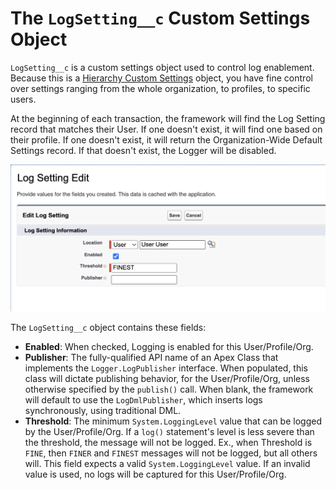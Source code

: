 # The `LogSetting__c` Custom Settings Object
`LogSetting__c` is a custom settings object used to control log enablement. Because this is a [Hierarchy Custom Settings](https://developer.salesforce.com/docs/atlas.en-us.apexcode.meta/apexcode/apex_customsettings.htm) object, you have fine control over settings ranging from the whole organization, to profiles, to specific users. 

At the beginning of each transaction, the framework will find the Log Setting record that matches their User. If one doesn't exist, it will find one based on their profile. If one doesn't exist, it will return the Organization-Wide Default Settings record. If that doesn't exist, the Logger will be disabled.

![The Log Setting Object](/media/logsetting.png) 

The `LogSetting__c` object contains these fields:
- **Enabled**: When checked, Logging is enabled for this User/Profile/Org. 
- **Publisher**: The fully-qualified API name of an Apex Class that implements the `Logger.LogPublisher` interface. When populated, this class will dictate publishing behavior, for the User/Profile/Org, unless otherwise specified by the `publish()` call. When blank, the framework will default to use the `LogDmlPublisher`, which inserts logs synchronously, using traditional DML. 
- **Threshold**: The minimum `System.LoggingLevel` value that can be logged by the User/Profile/Org. If a `log()` statement's level is less severe than the threshold, the message will not be logged. Ex., when Threshold is `FINE`, then `FINER` and `FINEST` messages will not be logged, but all others will. This field expects a valid `System.LoggingLevel` value. If an invalid value is used, no logs will be captured for this User/Profile/Org.